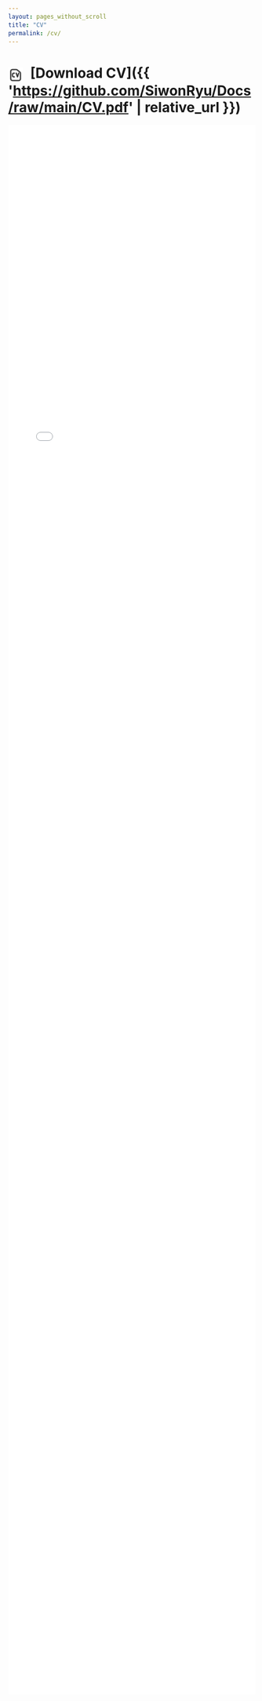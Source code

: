 ```yaml
---
layout: pages_without_scroll
title: "CV"
permalink: /cv/
---
```

<!--
<div style="margin-top: 50px;">
</div>
-->

<img src="/assets/images/cv.png" alt="Icon" width="30" height="30" style="vertical-align:middle; margin-right:15px; margin-top: 4px;">[Download CV]({{ 'https://github.com/SiwonRyu/Docs/raw/main/CV.pdf' | relative_url }})
====


<embed src="{{ 'https://github.com/SiwonRyu/Docs/raw/main/CV.pdf' | relative_url }}#toolbar=0" style="width: 100%; height: 80vh; border: none" type="application/pdf">